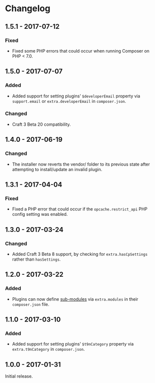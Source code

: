 Changelog
=========

## 1.5.1 - 2017-07-12

### Fixed
- Fixed some PHP errors that could occur when running Composer on PHP < 7.0.

## 1.5.0 - 2017-07-07

### Added
- Added support for setting plugins’ `$developerEmail` property via `support.email` or `extra.developerEmail` in `composer.json`.

### Changed
- Craft 3 Beta 20 compatibility.

## 1.4.0 - 2017-06-19

### Changed
- The installer now reverts the vendor/ folder to its previous state after attempting to install/update an invalid plugin.

## 1.3.1 - 2017-04-04

### Fixed
- Fixed a PHP error that could occur if the `opcache.restrict_api` PHP config setting was enabled.

## 1.3.0 - 2017-03-24

### Changed
- Added Craft 3 Beta 8 support, by checking for `extra.hasCpSettings` rather than `hasSettings`.

## 1.2.0 - 2017-03-22

### Added
- Plugins can now define [sub-modules](http://www.yiiframework.com/doc-2.0/guide-structure-modules.html) via `extra.modules` in their `composer.json` file.

## 1.1.0 - 2017-03-10

### Added
- Added support for setting plugins’ `$t9nCategory` property via `extra.t9nCategory` in `composer.json`.

## 1.0.0 - 2017-01-31

Initial release.
